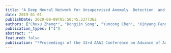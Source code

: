 ```yaml
---
title: "A Deep Neural Network for Unsupervised Anomaly  Detection  and  Diagnosis  in  Multivariate  Time  Series  Data"
date: 2019-01-01
publishDate: 2020-08-09T05:50:45.337736Z
authors: ["Chuxu Zhang*", "Dongjin Song", "Yuncong Chen", "Xinyang Feng", "Cristian Lumezanu", "Wei Cheng", "Bo Zong", "Jingchao Ni", "Haifeng Chen", "Nitesh Chawla"]
publication_types: ["1"]
abstract: ""
featured: false
publication: "*Proceedings of the 33rd AAAI Conference on Advance of Artificial Intelligence (AAAI)*"
---
```


